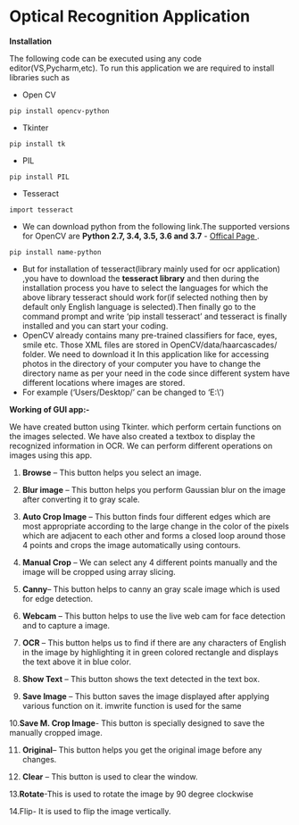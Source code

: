 

# Optical Recognition Application

**Installation**

The following code can be executed using any code editor(VS,Pycharm,etc). To run this application we are required to install libraries such as

* Open CV
```
pip install opencv-python
```
* Tkinter
 ```
 pip install tk
```
* PIL
```
pip install PIL
```

* Tesseract
```
import tesseract

```

* We can download python from the following link.The supported versions for OpenCV are **Python 2.7, 3.4, 3.5, 3.6 and 3.7**  - [Offical Page ](https://www.python.org/downloads/release/python-368/ ).

 ```
 pip install name-python
```
* But for installation of tesseract(library mainly used for ocr application) ,you have to download the **tesseract library** and then during the installation process you have to select the languages for which the above library tesseract should work for(if selected nothing then by default only English language is selected).Then finally go to the command prompt and write ‘pip install tesseract’ and tesseract is finally installed and you can start your coding.
* OpenCV already contains many pre-trained classifiers for face, eyes, smile etc. Those XML files are stored in OpenCV/data/haarcascades/ folder. We need to download it 
In this application like for accessing photos in the directory of your computer you have to change the directory name as per your need in the code since different system have different locations where images are stored. 
* For example (‘Users/Desktop/’ can be changed to ‘E:\’)


**Working of GUI app:-** 

We have created button using Tkinter.  which perform certain functions on the images selected. We have also created a textbox to display the recognized information in OCR. We can perform different operations on images using this app.

1. **Browse** – This button helps you select an image. 

2. **Blur image** – This button helps you perform Gaussian blur on the image after converting it to gray scale. 

3. **Auto Crop Image** – This button finds four different edges which are most appropriate according to the large change in the color of the pixels which are adjacent to each other and forms a closed loop around those 4 points and crops the image automatically using contours. 

4. **Manual Crop** – We can select any 4 different points manually and the image will be cropped using array slicing. 

5. **Canny**– This button helps to canny an gray scale image which is used for edge detection. 

6. **Webcam** – This button helps to use the live web cam for face detection and to capture a image. 

7. **OCR** – This button helps us to find if there are any characters of English in the image by highlighting it in green colored rectangle and displays the text above it in blue color. 

8. **Show Text** – This button shows the text detected in the text box.

9. **Save Image** – This button saves the image displayed after applying various function on it. imwrite function is used for the same 

10.**Save M. Crop Image**- This button is specially designed to save the manually cropped image.

11. **Original**– This button helps you get the original image before any changes.

12. **Clear** – This button is used to clear the window.

13.**Rotate**-This is used to rotate the image by 90 degree clockwise

14.Flip- It is used to flip the image vertically.


